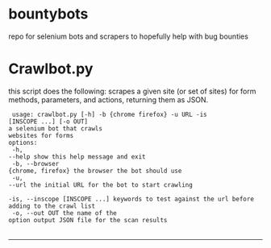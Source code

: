 # bountybots
repo for selenium bots and scrapers to hopefully help with bug bounties

# Crawlbot.py

this script does the following:
scrapes a given site (or set of sites) for form methods, parameters, and actions, returning them as JSON.

<code> usage: crawlbot.py [-h] -b {chrome firefox} -u URL -is [INSCOPE ...] [-o OUT]</code><br>
<code>a selenium bot that crawls websites for forms</code><br>
<code>options:</code><br>
 <code> -h, --help  show this help message and exit </code><br>
 <code> -b, --browser {chrome, firefox}  the browser the bot should use </code><br>
 <code> -u, --url  the initial URL for the bot to start crawling</code><br>
 <code> -is, --inscope [INSCOPE ...] keywords to test against the url before adding to the crawl list</code><br>
 <code> -o, --out OUT  the name of the option output JSON file for the scan results </code><br><br>


<hr>
